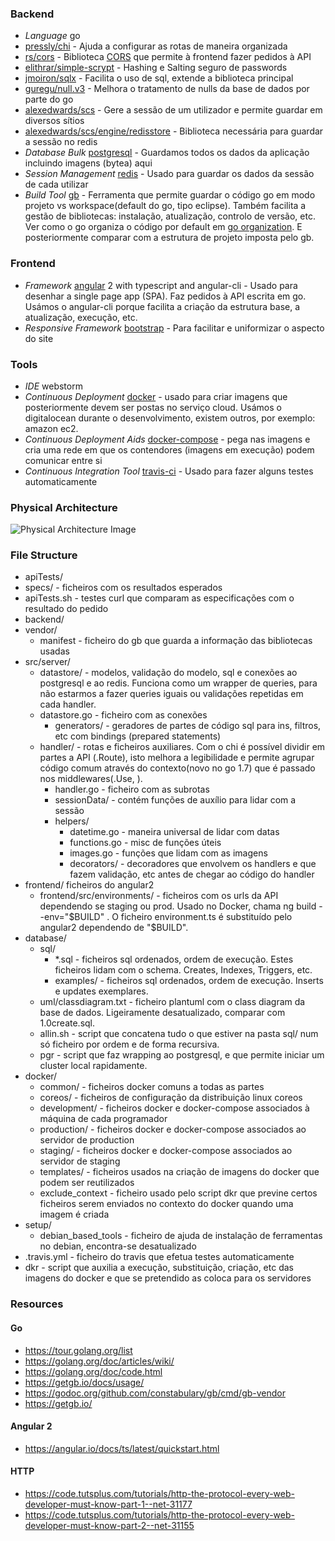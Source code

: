 ### Backend ###
  * *Language* go
   * [pressly/chi](https://github.com/pressly/chi) - Ajuda a configurar as rotas de maneira organizada
   * [rs/cors](https://github.com/rs/cors) - Biblioteca [CORS](https://developer.mozilla.org/en-US/docs/Web/HTTP/Access_control_CORS) que permite à frontend fazer pedidos à API
   * [elithrar/simple-scrypt](https://github.com/elithrar/simple-scrypt) - Hashing e Salting seguro de passwords
   * [jmoiron/sqlx](https://github.com/jmoiron/sqlx) - Facilita o uso de sql, extende a biblioteca principal
   * [guregu/null.v3](https://github.com/guregu/null) - Melhora o tratamento de nulls da base de dados por parte do go
   * [alexedwards/scs](https://github.com/alexedwards/scs) - Gere a sessão de um utilizador e permite guardar em diversos sítios
   * [alexedwards/scs/engine/redisstore](https://github.com/alexedwards/scs/tree/master/engine/redisstore) - Biblioteca necessária para guardar a sessão no redis
  * *Database Bulk* [postgresql](https://www.postgresql.org/) - Guardamos todos os dados da aplicação incluindo imagens (bytea) aqui
  * *Session Management* [redis](https://redis.io/) - Usado para guardar os dados da sessão de cada utilizar
  * *Build Tool* [gb](https://getgb.io/) - Ferramenta que permite guardar o código go em modo projeto vs workspace(default do go, tipo eclipse). Também facilita a gestão de bibliotecas: instalação, atualização, controlo de versão, etc. Ver como o go organiza o código por default em [go organization](https://golang.org/doc/code.html#Organization). E posteriormente comparar com a estrutura de projeto imposta pelo gb.

### Frontend ###
  * *Framework* [angular](https://angular.io/) 2 with typescript and angular-cli - Usado para desenhar a single page app (SPA). Faz pedidos à API escrita em go. Usámos o angular-cli porque facilita a criação da estrutura base, a atualização, execução, etc.
  * *Responsive Framework* [bootstrap](http://getbootstrap.com/) - Para facilitar e uniformizar o aspecto do site

### Tools ###
  * *IDE* webstorm<br>
  * *Continuous Deployment* [docker](https://www.docker.com/) - usado para criar imagens que posteriormente devem ser postas no serviço cloud. Usámos o digitalocean durante o desenvolvimento, existem outros, por exemplo: amazon ec2.
  * *Continuous Deployment Aids* [docker-compose](https://docs.docker.com/compose/) - pega nas imagens e cria uma rede em que os contendores (imagens em execução) podem comunicar entre si
  * *Continuous Integration Tool* [travis-ci](https://travis-ci.org/) - Usado para fazer alguns testes automaticamente

### Physical Architecture ###
![Physical Architecture Image](/docs/physical.png)

### File Structure ###
 * apiTests/
  * specs/ - ficheiros com os resultados esperados
  * apiTests.sh - testes curl que comparam as especificações com o resultado do pedido
 * backend/
  * vendor/
    * manifest - ficheiro do gb que guarda a informação das bibliotecas usadas
  * src/server/
    * datastore/ - modelos, validação do modelo, sql e conexões ao postgresql e ao redis. Funciona como um wrapper de queries, para não estarmos a fazer queries iguais ou validações repetidas em cada handler.
     * datastore.go - ficheiro com as conexões
       * generators/ - geradores de partes de código sql para ins, filtros, etc com bindings (prepared statements)
    * handler/ - rotas e ficheiros auxiliares. Com o chi é possível dividir em partes a API (.Route), isto melhora a legibilidade e permite agrupar código comum através do contexto(novo no go 1.7) que é passado nos middlewares(.Use, ).
      * handler.go - ficheiro com as subrotas
      * sessionData/ - contém funções de auxílio para lidar com a sessão
      * helpers/
        * datetime.go - maneira universal de lidar com datas
        * functions.go - misc de funções úteis
        * images.go - funções que lidam com as imagens
        * decorators/ - decoradores que envolvem os handlers e que fazem validação, etc antes de chegar ao código do handler
 * frontend/ ficheiros do angular2
   * frontend/src/environments/ - ficheiros com os urls da API dependendo se staging ou prod. Usado no Docker, chama ng build --env="$BUILD" . O ficheiro environment.ts é substituído pelo angular2 dependendo de "$BUILD".
 * database/
   * sql/
     * \*.sql - ficheiros sql ordenados, ordem de execução. Estes ficheiros lidam com o schema. Creates, Indexes, Triggers, etc.
     * examples/ - ficheiros sql ordenados, ordem de execução. Inserts e updates exemplares.
   * uml/classdiagram.txt - ficheiro plantuml com o class diagram da base de dados. Ligeiramente desatualizado, comparar com 1.0create.sql.
   * allin.sh - script que concatena tudo o que estiver na pasta sql/ num só ficheiro por ordem e de forma recursiva.
   * pgr - script que faz wrapping ao postgresql, e que permite iniciar um cluster local rapidamente.
 * docker/
   * common/ - ficheiros docker comuns a todas as partes
   * coreos/ - ficheiros de configuração da distribuição linux coreos
   * development/ - ficheiros docker e docker-compose associados à máquina de cada programador
   * production/ - ficheiros docker e docker-compose associados ao servidor de production
   * staging/ - ficheiros docker e docker-compose associados ao servidor de staging
   * templates/ - ficheiros usados na criação de imagens do docker que podem ser reutilizados
   * exclude_context - ficheiro usado pelo script dkr que previne certos ficheiros serem enviados no contexto do docker quando uma imagem é criada
 * setup/
   * debian_based_tools - ficheiro de ajuda de instalação de ferramentas no debian, encontra-se desatualizado
 * .travis.yml - ficheiro do travis que efetua testes automaticamente
 * dkr - script que auxilia a execução, substituição, criação, etc das imagens do docker e que se pretendido as coloca para os servidores

### Resources ###

#### Go ####
  * https://tour.golang.org/list
  * https://golang.org/doc/articles/wiki/
  * https://golang.org/doc/code.html
  * https://getgb.io/docs/usage/
  * https://godoc.org/github.com/constabulary/gb/cmd/gb-vendor
  * https://getgb.io/

#### Angular 2 ####
  * https://angular.io/docs/ts/latest/quickstart.html

#### HTTP ####
  * https://code.tutsplus.com/tutorials/http-the-protocol-every-web-developer-must-know-part-1--net-31177
  * https://code.tutsplus.com/tutorials/http-the-protocol-every-web-developer-must-know-part-2--net-31155
